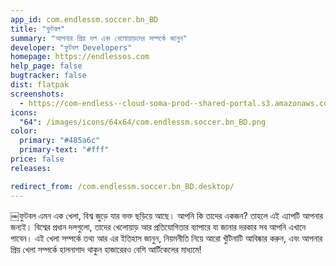 ```yaml
---
app_id: com.endlessm.soccer.bn_BD
title: "ফুটবল"
summary: "আপনার প্রিয় দল এবং খেলোয়াড়দের সম্পর্কে জানুন"
developer: "ফুটবল Developers"
homepage: https://endlessos.com
help_page: false
bugtracker: false
dist: flatpak
screenshots:
  - https://com-endless--cloud-soma-prod--shared-portal.s3.amazonaws.com/apps.290.screenshots.521d220b-a752-407a-bbf8-1cf3be2b9786_201810232112835050.png
icons:
  "64": /images/icons/64x64/com.endlessm.soccer.bn_BD.png
color:
  primary: "#485a6c"
  primary-text: "#fff"
price: false
releases:

redirect_from: /com.endlessm.soccer.bn_BD.desktop/
---
```


<p>￼ফুটবল এমন এক খেলা, বিশ্ব জুড়ে যার ভক্ত ছড়িয়ে আছে। আপনি কি তাদের একজন? তাহলে এই এ্যাপটি আপনার জন্যই। বিশ্বের প্রধান দলগুলো, তাদের খেলোয়াড় আর প্রতিযোগিতার ব্যাপারে যা জানার দরকার সব আপনি এখানে পাবেন। এই খেলা সম্পর্কে তথ্য আর এর ইতিহাস জানুন, নিয়মনীতি নিয়ে আরো খুঁটিনাটি আবিষ্কার করুন, এবং আপনার প্রিয় খেলা সম্পর্কে হালনাগাদ থাকুন হাজারেরও বেশি আর্টিকেলের মাধ্যমে!</p>